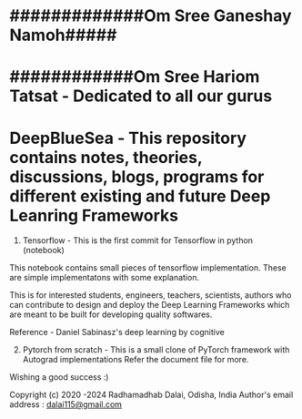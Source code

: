 # #############Om Sree Ganeshay Namoh#####
# ############Om Sree Hariom Tatsat - Dedicated to all our gurus 
# DeepBlueSea - This repository contains notes, theories, discussions, blogs, programs for different existing and future Deep Leanring Frameworks

1. Tensorflow - This is the first commit for Tensorflow in python (notebook)

This notebook contains small pieces of tensorflow implementation. These are simple implementatons with some explanation.

This is for interested students, engineers, teachers, scientists, authors who can contribute to design and deploy the Deep Learning Frameworks which are meant to be built for developing quality softwares.  
 
Reference - Daniel Sabinasz's deep learning by cognitive


2. Pytorch from scratch - This is a small clone of PyTorch framework with Autograd  implementations
Refer the document file for more.

Wishing a good success :)

Copyright (c) 2020 -2024 Radhamadhab Dalai, Odisha, India
Author's email address : dalai115@gmail.com

